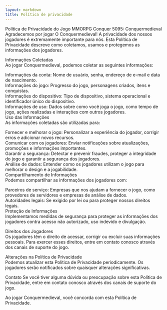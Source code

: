 ```yaml
---
layout: markdown
title: Política de privacidade
---
```


Política de Privacidade do Jogo MMORPG Conquer 5095: Conquermedieval  
Agradecemos por jogar O Conquermedieval! A privacidade dos nossos jogadores é extremamente importante para nós. Esta Política de Privacidade descreve como coletamos, usamos e protegemos as informações dos jogadores.   

Informações Coletadas  
Ao jogar Conquermedieval, podemos coletar as seguintes informações:  

Informações da conta: Nome de usuário, senha, endereço de e-mail e data de nascimento.  
Informações do jogo: Progresso do jogo, personagens criados, itens e conquistas.  
Informações do dispositivo: Tipo de dispositivo, sistema operacional e identificador único do dispositivo.  
Informações de uso: Dados sobre como você joga o jogo, como tempo de jogo, ações realizadas e interações com outros jogadores.  
Uso das Informações  
As informações coletadas são utilizadas para:  

Fornecer e melhorar o jogo: Personalizar a experiência do jogador, corrigir erros e adicionar novos recursos.  
Comunicar com os jogadores: Enviar notificações sobre atualizações, promoções e informações importantes.  
Garantir a segurança: Detectar e prevenir fraudes, proteger a integridade do jogo e garantir a segurança dos jogadores.  
Análise de dados: Entender como os jogadores utilizam o jogo para melhorar o design e a jogabilidade.  
Compartilhamento de Informações  
Podemos compartilhar as informações dos jogadores com:  

Parceiros de serviço: Empresas que nos ajudam a fornecer o jogo, como provedores de servidores e empresas de análise de dados.  
Autoridades legais: Se exigido por lei ou para proteger nossos direitos legais.  
Proteção de Informações  
Implementamos medidas de segurança para proteger as informações dos jogadores contra acesso não autorizado, uso indevido e divulgação.  

Direitos dos Jogadores  
Os jogadores têm o direito de acessar, corrigir ou excluir suas informações pessoais. Para exercer esses direitos, entre em contato conosco através dos canais de suporte do jogo.   

Alterações na Política de Privacidade  
Podemos atualizar esta Política de Privacidade periodicamente. Os jogadores serão notificados sobre quaisquer alterações significativas.

Contato
Se você tiver alguma dúvida ou preocupação sobre esta Política de Privacidade, entre em contato conosco através dos canais de suporte do jogo.   

Ao jogar Conquermedieval, você concorda com esta Política de Privacidade.

